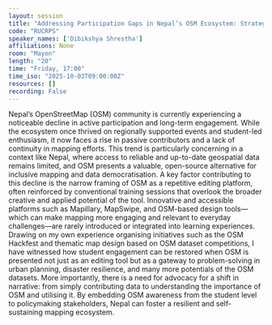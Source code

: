 ```yaml
---
layout: session
title: "Addressing Participation Gaps in Nepal’s OSM Ecosystem: Strategies for Long-Term Community Retention"
code: "RUCRPS"
speaker_names: ['Dibikshya Shrestha']
affiliations: None
room: "Mayon"
length: "20"
time: "Friday, 17:00"
time_iso: "2025-10-03T09:00:00Z"
resources: []
recording: False
---
```


Nepal’s OpenStreetMap (OSM) community is currently experiencing a noticeable decline in active participation and long-term engagement. While the ecosystem once thrived on regionally supported events and student-led enthusiasm, it now faces a rise in passive contributors and a lack of continuity in mapping efforts. This trend is particularly concerning in a context like Nepal, where access to reliable and up-to-date geospatial data remains limited, and OSM presents a valuable, open-source alternative for inclusive mapping and data democratisation. A key factor contributing to this decline is the narrow framing of OSM as a repetitive editing platform, often reinforced by conventional training sessions that overlook the broader creative and applied potential of the tool. Innovative and accessible platforms such as Mapillary, MapSwipe, and OSM-based design tools—which can make mapping more engaging and relevant to everyday challenges—are rarely introduced or integrated into learning experiences. Drawing on my own experience organising initiatives such as the OSM Hackfest and thematic map design based on OSM dataset competitions, I have witnessed how student engagement can be restored when OSM is presented not just as an editing tool but as a gateway to problem-solving in urban planning, disaster resilience, and many more potentials of the OSM datasets. More importantly, there is a need for advocacy for a shift in narrative: from simply contributing data to understanding the importance of OSM and utilising it. By embedding OSM awareness from the student level to policymaking stakeholders, Nepal can foster a resilient and self-sustaining mapping ecosystem.

